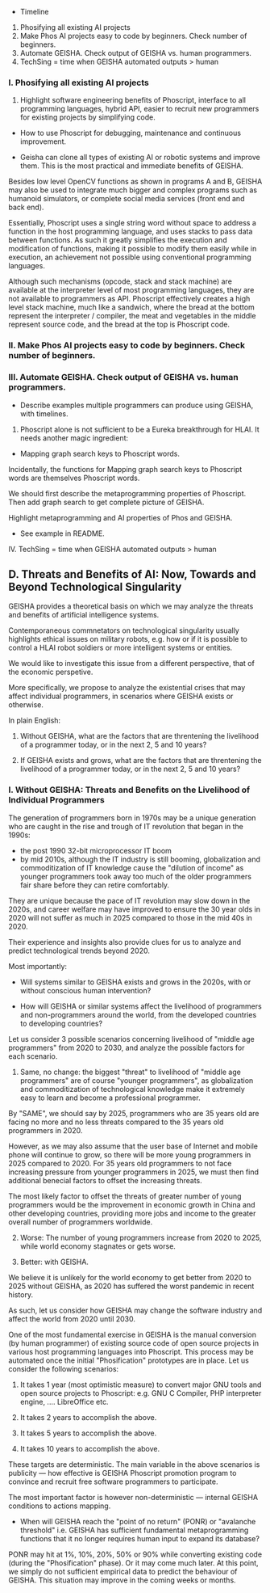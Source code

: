 
- Timeline
1. Phosifying all existing AI projects
2. Make Phos AI projects easy to code by beginners. Check number of beginners.
3. Automate GEISHA. Check output of GEISHA vs. human programmers.
4. TechSing = time when GEISHA automated outputs > human


### I. Phosifying all existing AI projects

1. Highlight software engineering benefits of Phoscript, interface to all programming languages, hybrid API, easier to recruit new programmers for existing projects by simplifying code. 

- How to use Phoscript for debugging, maintenance and continuous improvement. 

- Geisha can clone all types of existing AI or robotic systems and improve them. This is the most practical and immediate benefits of GEISHA.

Besides low level OpenCV functions as shown in programs A and B, GEISHA may also be used to integrate much bigger and complex programs such as humanoid simulators, or complete social media services (front end and back end).

Essentially, Phoscript uses a single string word without space to address a function in the host programming language, and uses stacks to pass data between functions. As such it greatly simplifies the execution and modification of functions, making it possible to modify them easily while in execution, an achievement not possible using conventional programming languages. 

Although such mechanisms (opcode, stack and stack machine) are available at the interpreter level of most programming languages, they are not available to programmers as API. Phoscript effectively creates a high level stack machine, much like a sandwich, where the bread at the bottom represent the interpreter / compiler, the meat and vegetables in the middle represent source code, and the bread at the top is Phoscript code.

### II. Make Phos AI projects easy to code by beginners. Check number of beginners.

### III. Automate GEISHA. Check output of GEISHA vs. human programmers.


- Describe examples multiple programmers can produce using GEISHA, with timelines. 


1. Phoscript alone is not sufficient to be a Eureka breakthrough for HLAI. It needs another magic ingredient:

- Mapping graph search keys to Phoscript words.

Incidentally, the functions for Mapping graph search keys to Phoscript words are themselves Phoscript words.

We should first describe the metaprogramming properties of Phoscript. Then add graph search to get complete picture of GEISHA.

Highlight metaprogramming and AI properties of Phos and GEISHA.

- See example in README.


IV. TechSing = time when GEISHA automated outputs > human


## D. Threats and Benefits of AI: Now, Towards and Beyond Technological Singularity

GEISHA provides a theoretical basis on which we may analyze the threats and benefits of artificial intelligence systems.

Contemporaneous commnetators on technological singularity usually highlights ethical issues on military robots, e.g. how or if it is possible to control a HLAI robot soldiers or more intelligent systems or entities.

We would like to investigate this issue from a different perspective, that of the economic perspetive.

More specifically, we propose to analyze the existential crises that may affect individual programmers, in scenarios where GEISHA exists or otherwise.

In plain English:

1. Without GEISHA, what are the factors that are threntening the livelihood of a programmer today, or in the next 2, 5 and 10 years?

2. If GEISHA exists and grows, what are the factors that are threntening the livelihood of a programmer today, or in the next 2, 5 and 10 years?

### I. Without GEISHA: Threats and Benefits on the Livelihood of Individual Programmers

The generation of programmers born in 1970s may be a unique generation who are caught in the rise and trough of IT revolution that began in the 1990s:

- the post 1990 32-bit microprocessor IT boom 
- by mid 2010s, although the IT industry is still booming, globalization and commoditization of IT knowledge cause the "dilution of income" as younger programmers took away too much of the older programmers fair share before they can retire comfortably.

They are unique because the pace of IT revolution may slow down in the 2020s, and career welfare may have improved to ensure the 30 year olds in 2020 will not suffer as much in 2025 compared to those in the mid 40s in 2020.

Their experience and insights also provide clues for us to analyze and predict technological trends beyond 2020.

Most importantly:

- Will systems similar to GEISHA exists and grows in the 2020s, with or without conscious human intervention?

- How will GEISHA or similar systems affect the livelihood of programmers and non-programmers around the world, from the developed countries to developing countries?

Let us consider 3 possible scenarios concerning livelihood of "middle age programmers" from 2020 to 2030, and analyze the possible factors for each scenario.

1. Same, no change: the biggest "threat" to livelihood of "middle age programmers" are of course "younger programmers", as globalization and commoditization of technological knowledge make it extremely easy to learn and become a professional programmer.

By "SAME", we should say by 2025, programmers who are 35 years old are facing no more and no less threats compared to the 35 years old programmers in 2020.

However, as we may also assume that the user base of Internet and mobile phone will continue to grow, so there will be more young programmers in 2025 compared to 2020. For 35 years old programmers to not face increasing pressure from younger programmers in 2025, we must then find additional benecial factors to offset the increasing threats.

The most likely factor to offset the threats of greater number of young programmers would be the improvement in economic growth in China and other developing countries, providing more jobs and income to the greater overall number of programmers worldwide.

2. Worse: The number of young programmers increase from 2020 to 2025, while world economy stagnates or gets worse.

3. Better: with GEISHA. 

We believe it is unlikely for the world economy to get better from 2020 to 2025 without GEISHA, as 2020 has suffered the worst pandemic in recent history.

As such, let us consider how GEISHA may change the software industry and affect the world from 2020 until 2030.

One of the most fundamental exercise in GEISHA is the manual conversion (by human programmer) of existing source code of open source projects in various host programming languages into Phoscript. This process may be automated once the initial "Phosification" prototypes are in place. Let us consider the following scenarios:

1. It takes 1 year (most optimistic measure) to convert major GNU tools and open source projects to Phoscript: e.g. GNU C Compiler, PHP interpreter engine, .... LibreOffice etc.

2. It takes 2 years to accomplish the above.

3. It takes 5 years to accomplish the above.

4. It takes 10 years to accomplish the above.
 

These targets are deterministic. The main variable in the above scenarios is publicity &mdash; how effective is GEISHA Phoscript promotion program to convince and recruit free software programmers to participate.

The most important factor is however non-deterministic &mdash; internal GEISHA conditions to actions mapping. 

- When will GEISHA reach the "point of no return" (PONR) or "avalanche threshold" i.e. GEISHA has sufficient fundamental metaprogramming functions that it no longer requires human input to expand its database?

PONR may hit at 1%, 10%, 20%, 50% or 90% while converting existing code (during the "Phosification" phase). Or it may come much later. At this point, we simply do not sufficient empirical data to predict the behaviour of GEISHA. This situation may improve in the coming weeks or months.

